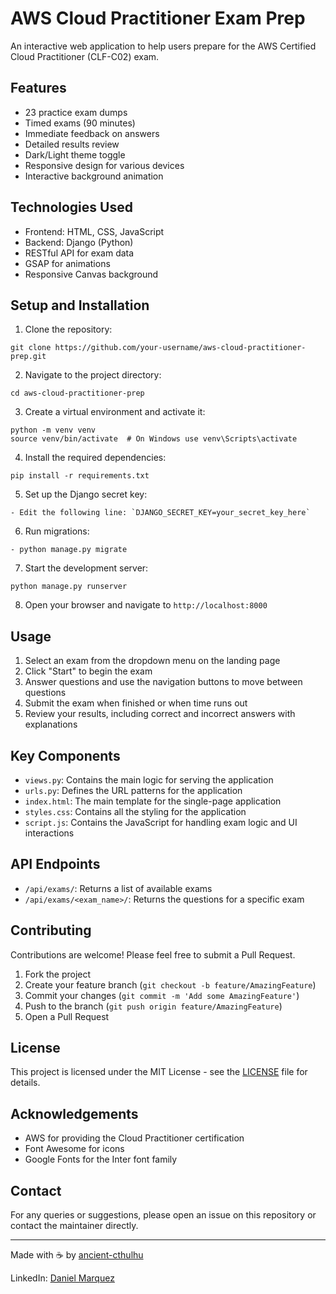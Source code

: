 # AWS Cloud Practitioner Exam Prep

An interactive web application to help users prepare for the AWS Certified Cloud Practitioner (CLF-C02) exam.

## Features

- 23 practice exam dumps
- Timed exams (90 minutes)
- Immediate feedback on answers
- Detailed results review
- Dark/Light theme toggle
- Responsive design for various devices
- Interactive background animation

## Technologies Used

- Frontend: HTML, CSS, JavaScript
- Backend: Django (Python)
- RESTful API for exam data
- GSAP for animations
- Responsive Canvas background

## Setup and Installation

1. Clone the repository:

```
git clone https://github.com/your-username/aws-cloud-practitioner-prep.git
```

2. Navigate to the project directory:

```
cd aws-cloud-practitioner-prep
```

3. Create a virtual environment and activate it:

```
python -m venv venv
source venv/bin/activate  # On Windows use venv\Scripts\activate
```

4. Install the required dependencies:

```
pip install -r requirements.txt
```

5. Set up the Django secret key:

```
- Edit the following line: `DJANGO_SECRET_KEY=your_secret_key_here`
```

6. Run migrations:

```
- python manage.py migrate
```

7. Start the development server:

```
python manage.py runserver
```

8. Open your browser and navigate to `http://localhost:8000`

## Usage

1. Select an exam from the dropdown menu on the landing page
2. Click "Start" to begin the exam
3. Answer questions and use the navigation buttons to move between questions
4. Submit the exam when finished or when time runs out
5. Review your results, including correct and incorrect answers with explanations


## Key Components

- `views.py`: Contains the main logic for serving the application
- `urls.py`: Defines the URL patterns for the application
- `index.html`: The main template for the single-page application
- `styles.css`: Contains all the styling for the application
- `script.js`: Contains the JavaScript for handling exam logic and UI interactions

## API Endpoints

- `/api/exams/`: Returns a list of available exams
- `/api/exams/<exam_name>/`: Returns the questions for a specific exam

## Contributing

Contributions are welcome! Please feel free to submit a Pull Request.

1. Fork the project
2. Create your feature branch (`git checkout -b feature/AmazingFeature`)
3. Commit your changes (`git commit -m 'Add some AmazingFeature'`)
4. Push to the branch (`git push origin feature/AmazingFeature`)
5. Open a Pull Request

## License

This project is licensed under the MIT License - see the [LICENSE](LICENSE) file for details.

## Acknowledgements

- AWS for providing the Cloud Practitioner certification
- Font Awesome for icons
- Google Fonts for the Inter font family

## Contact

For any queries or suggestions, please open an issue on this repository or contact the maintainer directly.

---

Made with ☕ by [ancient-cthulhu](https://github.com/ancient-cthulhu)

LinkedIn: [Daniel Marquez](https://www.linkedin.com/in/dgmarquez/)
